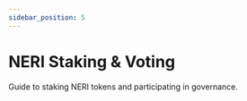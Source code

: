 ```yaml
---
sidebar_position: 5
---
```


# NERI Staking & Voting

Guide to staking NERI tokens and participating in governance.